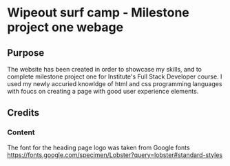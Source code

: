 # Wipeout surf camp - Milestone project one webage


## Purpose

The website has been created in order to showcase my skills, and to complete milestone project one for  Institute's Full Stack Developer course.
I used my newly accuried knowldge of html and css programming languages with foucs on creating a page with good user experience elements.

## Credits

### Content

The font for the heading page logo was taken from Google fonts https://fonts.google.com/specimen/Lobster?query=lobster#standard-styles